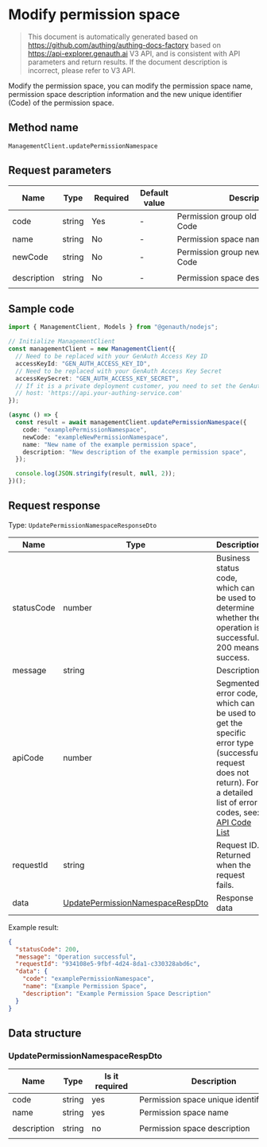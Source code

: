 # Modify permission space

<!--
Warning ⚠️:
Do not modify this document directly,
https://github.com/Authing/authing-docs-factory
Use this project to generate
-->

<LastUpdated />

> This document is automatically generated based on https://github.com/authing/authing-docs-factory based on https://api-explorer.genauth.ai V3 API, and is consistent with API parameters and return results. If the document description is incorrect, please refer to V3 API.

Modify the permission space, you can modify the permission space name, permission space description information and the new unique identifier (Code) of the permission space.

## Method name

`ManagementClient.updatePermissionNamespace`

## Request parameters

| Name        | Type   | <div style="width:80px">Required</div> | <div style="width:60px">Default value</div> | <div style="width:300px">Description</div>  | <div style="width:200px">Example value</div> |
| ----------- | ------ | -------------------------------------- | ------------------------------------------- | ------------------------------------------- | -------------------------------------------- |
| code        | string | Yes                                    | -                                           | Permission group old unique identifier Code | `examplePermissionNamespace`                 |
| name        | string | No                                     | -                                           | Permission space name                       | `Example Permission Space`                   |
| newCode     | string | No                                     | -                                           | Permission group new unique identifier Code | `exampleNewPermissionNamespace`              |
| description | string | No                                     | -                                           | Permission space description                | `Example Permission Space Description`       |

## Sample code

```ts
import { ManagementClient, Models } from "@genauth/nodejs";

// Initialize ManagementClient
const managementClient = new ManagementClient({
  // Need to be replaced with your GenAuth Access Key ID
  accessKeyId: "GEN_AUTH_ACCESS_KEY_ID",
  // Need to be replaced with your GenAuth Access Key Secret
  accessKeySecret: "GEN_AUTH_ACCESS_KEY_SECRET",
  // If it is a private deployment customer, you need to set the GenAuth service domain name
  // host: 'https://api.your-authing-service.com'
});

(async () => {
  const result = await managementClient.updatePermissionNamespace({
    code: "examplePermissionNamespace",
    newCode: "exampleNewPermissionNamespace",
    name: "New name of the example permission space",
    description: "New description of the example permission space",
  });

  console.log(JSON.stringify(result, null, 2));
})();
```

## Request response

Type: `UpdatePermissionNamespaceResponseDto`

| Name       | Type                                                                             | Description                                                                                                                                                                                                                                                                                                                                  |
| ---------- | -------------------------------------------------------------------------------- | -------------------------------------------------------------------------------------------------------------------------------------------------------------------------------------------------------------------------------------------------------------------------------------------------------------------------------------------- |
| statusCode | number                                                                           | Business status code, which can be used to determine whether the operation is successful. 200 means success.                                                                                                                                                                                                                                 |
| message    | string                                                                           | Description                                                                                                                                                                                                                                                                                                                                  |
| apiCode    | number                                                                           | Segmented error code, which can be used to get the specific error type (successful request does not return). For a detailed list of error codes, see: [API Code List](https://api-explorer.genauth.ai/?tag=group/%E5%BC%80%E5%8F%91%E5%87%86%E5%A4%87#tag/%E5%BC%80%E5%8F%91%E5%87%86%E5%A4%87/%E9%94%99%E8%AF%AF%E5%A4%84%E7%90%86/apiCode) |
| requestId  | string                                                                           | Request ID. Returned when the request fails.                                                                                                                                                                                                                                                                                                 |
| data       | <a href="#UpdatePermissionNamespaceRespDto">UpdatePermissionNamespaceRespDto</a> | Response data                                                                                                                                                                                                                                                                                                                                |

Example result:

```json
{
  "statusCode": 200,
  "message": "Operation successful",
  "requestId": "934108e5-9fbf-4d24-8da1-c330328abd6c",
  "data": {
    "code": "examplePermissionNamespace",
    "name": "Example Permission Space",
    "description": "Example Permission Space Description"
  }
}
```

## Data structure

### <a id="UpdatePermissionNamespaceRespDto"></a> UpdatePermissionNamespaceRespDto

| Name        | Type   | <div style="width:80px">Is it required</div> | <div style="width:300px">Description</div> | <div style="width:200px">Example value</div> |
| ----------- | ------ | -------------------------------------------- | ------------------------------------------ | -------------------------------------------- |
| code        | string | yes                                          | Permission space unique identifier         | `examplePermissionNamespace`                 |
| name        | string | yes                                          | Permission space name                      | `Example Permission Space`                   |
| description | string | no                                           | Permission space description               | `Example Permission Space Description`       |
